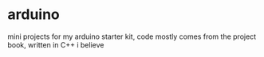 # arduino
mini projects for my arduino starter kit, code mostly comes from the project book, written in C++ i believe
